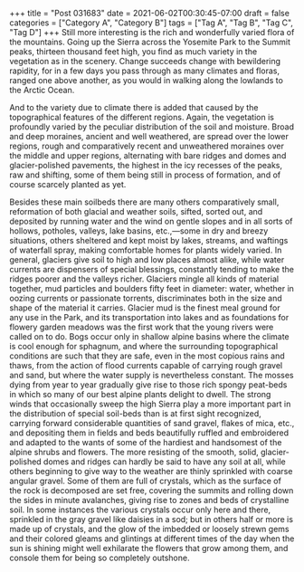 +++
title = "Post 031683"
date = 2021-06-02T00:30:45-07:00
draft = false
categories = ["Category A", "Category B"]
tags = ["Tag A", "Tag B", "Tag C", "Tag D"]
+++
Still more interesting is the rich and wonderfully varied flora of the mountains. Going up the Sierra across the Yosemite Park to the Summit peaks, thirteen thousand feet high, you find as much variety in the vegetation as in the scenery. Change succeeds change with bewildering rapidity, for in a few days you pass through as many climates and floras, ranged one above another, as you would in walking along the lowlands to the Arctic Ocean.

And to the variety due to climate there is added that caused by the topographical features of the different regions. Again, the vegetation is profoundly varied by the peculiar distribution of the soil and moisture. Broad and deep moraines, ancient and well weathered, are spread over the lower regions, rough and comparatively recent and unweathered moraines over the middle and upper regions, alternating with bare ridges and domes and glacier-polished pavements, the highest in the icy recesses of the peaks, raw and shifting, some of them being still in process of formation, and of course scarcely planted as yet.

Besides these main soilbeds there are many others comparatively small, reformation of both glacial and weather soils, sifted, sorted out, and deposited by running water and the wind on gentle slopes and in all sorts of hollows, potholes, valleys, lake basins, etc.,—some in dry and breezy situations, others sheltered and kept moist by lakes, streams, and waftings of waterfall spray, making comfortable homes for plants widely varied. In general, glaciers give soil to high and low places almost alike, while water currents are dispensers of special blessings, constantly tending to make the ridges poorer and the valleys richer. Glaciers mingle all kinds of material together, mud particles and boulders fifty feet in diameter: water, whether in oozing currents or passionate torrents, discriminates both in the size and shape of the material it carries. Glacier mud is the finest meal ground for any use in the Park, and its transportation into lakes and as foundations for flowery garden meadows was the first work that the young rivers were called on to do. Bogs occur only in shallow alpine basins where the climate is cool enough for sphagnum, and where the surrounding topographical conditions are such that they are safe, even in the most copious rains and thaws, from the action of flood currents capable of carrying rough gravel and sand, but where the water supply is nevertheless constant. The mosses dying from year to year gradually give rise to those rich spongy peat-beds in which so many of our best alpine plants delight to dwell. The strong winds that occasionally sweep the high Sierra play a more important part in the distribution of special soil-beds than is at first sight recognized, carrying forward considerable quantities of sand gravel, flakes of mica, etc., and depositing them in fields and beds beautifully ruffled and embroidered and adapted to the wants of some of the hardiest and handsomest of the alpine shrubs and flowers. The more resisting of the smooth, solid, glacier-polished domes and ridges can hardly be said to have any soil at all, while others beginning to give way to the weather are thinly sprinkled with coarse angular gravel. Some of them are full of crystals, which as the surface of the rock is decomposed are set free, covering the summits and rolling down the sides in minute avalanches, giving rise to zones and beds of crystalline soil. In some instances the various crystals occur only here and there, sprinkled in the gray gravel like daisies in a sod; but in others half or more is made up of crystals, and the glow of the imbedded or loosely strewn gems and their colored gleams and glintings at different times of the day when the sun is shining might well exhilarate the flowers that grow among them, and console them for being so completely outshone.
